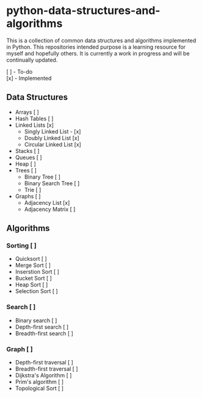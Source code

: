 # python-data-structures-and-algorithms

This is a collection of common data structures and algorithms implemented in Python. This repositories intended purpose is a learning resource for myself and hopefully others. It is currently a work in progress and will be continually updated.

[ ] - To-do <br />
[x] - Implemented

## Data Structures

- Arrays [ ]
- Hash Tables [ ]
- Linked Lists [x]
  - Singly Linked List - [x]
  - Doubly Linked List [x]
  - Circular Linked List [x]
- Stacks [ ]
- Queues [ ]
- Heap [ ]
- Trees [ ]
  - Binary Tree [ ]
  - Binary Search Tree [ ]
  - Trie [ ]
- Graphs [ ]
  - Adjacency List [x]
  - Adjacency Matrix [ ]
  
## Algorithms

### Sorting [ ]
- Quicksort [ ]
- Merge Sort [ ]
- Inserstion Sort [ ]
- Bucket Sort [ ]
- Heap Sort [ ]
- Selection Sort [ ]

### Search [ ]
- Binary search [ ]
- Depth-first search [ ]
- Breadth-first search [ ]

### Graph [ ]
- Depth-first traversal [ ]
- Breadth-first traversal [ ]
- Dijkstra's Algorithm [ ]
- Prim's algorithm [ ]
- Topological Sort [ ]
